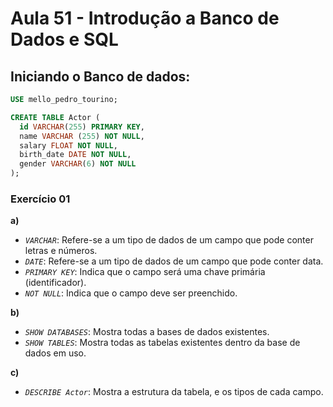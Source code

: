 # Aula 51 - Introdução a Banco de Dados e SQL

## Iniciando o Banco de dados:

```SQL
USE mello_pedro_tourino;

CREATE TABLE Actor (
  id VARCHAR(255) PRIMARY KEY,
  name VARCHAR (255) NOT NULL,
  salary FLOAT NOT NULL,
  birth_date DATE NOT NULL,
  gender VARCHAR(6) NOT NULL
);
```

### Exercício 01

**a)**

- _`VARCHAR`_: Refere-se a um tipo de dados de um campo que pode conter letras e números.
- _`DATE`_: Refere-se a um tipo de dados de um campo que pode conter data.
- _`PRIMARY KEY`_: Indica que o campo será uma chave primária (identificador).
- _`NOT NULL`_: Indica que o campo deve ser preenchido.

**b)**

- _`SHOW DATABASES`_: Mostra todas a bases de dados existentes.
- _`SHOW TABLES`_: Mostra todas as tabelas existentes dentro da base de dados em uso.

**c)**

- _`DESCRIBE Actor`_: Mostra a estrutura da tabela, e os tipos de cada campo.
